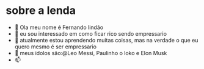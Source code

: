# sobre a lenda
- 👋 Ola meu nome é Fernando lindão
- 👀 eu sou interessado em como ficar rico sendo empressario
- 🌱 atualmente estou aprendendo muitas coisas, mas na verdade o que eu quero mesmo é ser empressario 
- 💞️ meus idolos são:@Leo Messi, Paulinho o loko e Elon Musk
- 📫 

<!---
ferthek1ng/ferthek1ng is a ✨ special ✨ repository because its `README.md` (this file) appears on your GitHub profile.
You can click the Preview link to take a look at your changes.
--->
